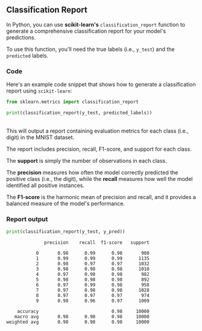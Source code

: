 ## Classification Report

In Python, you can use **scikit-learn's** `classification_report` function to generate a comprehensive classification report for your model's predictions.

To use this function, you'll need the true labels (i.e., `y_test`) and the `predicted` labels.

### Code

Here's an example code snippet that shows how to generate a classification report using `scikit-learn`:

```py
from sklearn.metrics import classification_report

print(classification_report(y_test, predicted_labels))
```

<br>
This will output a report containing evaluation metrics for each class (i.e., digit) in the MNIST dataset.

The report includes precision, recall, F1-score, and support for each class.

The **support** is simply the number of observations in each class.

The **precision** measures how often the model correctly predicted the positive class (i.e., the digit), while the **recall** measures how well the model identified all positive instances.

The **F1-score** is the harmonic mean of precision and recall, and it provides a balanced measure of the model's performance.

### Report output

```py
print(classification_report(y_test, y_pred))
```

```
              precision    recall  f1-score   support

           0       0.98      0.99      0.98       980
           1       0.99      0.99      0.99      1135
           2       0.98      0.97      0.97      1032
           3       0.98      0.98      0.98      1010
           4       0.97      0.98      0.98       982
           5       0.98      0.98      0.98       892
           6       0.97      0.99      0.98       958
           7       0.97      0.98      0.98      1028
           8       0.97      0.97      0.97       974
           9       0.98      0.96      0.97      1009

    accuracy                           0.98     10000
   macro avg       0.98      0.98      0.98     10000
weighted avg       0.98      0.98      0.98     10000
```
